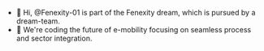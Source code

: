 - 👋 Hi, @Fenexity-01 is part of the Fenexity dream, which is pursued by a dream-team.
- 👀 We're coding the future of e-mobility focusing on seamless process and sector integration.


<!---
Fenexity-01/Fenexity-01 is a ✨ special ✨ repository because its `README.md` (this file) appears on your GitHub profile.
You can click the Preview link to take a look at your changes.
--->
